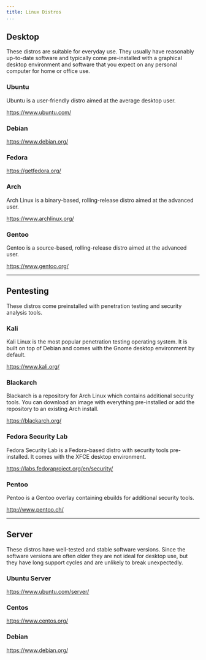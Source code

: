 ```yaml
---
title: Linux Distros
...
```


## Desktop

These distros are suitable for everyday use. They usually have reasonably up-to-date software and typically come pre-installed with a graphical desktop environment and software that you expect on any personal computer for home or office use.

### Ubuntu

Ubuntu is a user-friendly distro aimed at the average desktop user. 

https://www.ubuntu.com/

### Debian

https://www.debian.org/

### Fedora

https://getfedora.org/

### Arch

Arch Linux is a binary-based, rolling-release distro aimed at the advanced user.

https://www.archlinux.org/

### Gentoo

Gentoo is a source-based, rolling-release distro aimed at the advanced user.

https://www.gentoo.org/

---

## Pentesting

These distros come preinstalled with penetration testing and security analysis tools.

### Kali

Kali Linux is the most popular penetration testing operating system. It is built on top of Debian and comes with the Gnome desktop environment by default.

https://www.kali.org/

### Blackarch

Blackarch is a repository for Arch Linux which contains additional security tools. You can download an image with everything pre-installed or add the repository to an existing Arch install.

https://blackarch.org/

### Fedora Security Lab

Fedora Security Lab is a Fedora-based distro with security tools pre-installed. It comes with the XFCE desktop environment. 

https://labs.fedoraproject.org/en/security/

### Pentoo

Pentoo is a Gentoo overlay containing ebuilds for additional security tools.

http://www.pentoo.ch/

---

## Server

These distros have well-tested and stable software versions. Since the software versions are often older they are not ideal for desktop use, but they have long support cycles and are unlikely to break unexpectedly.

### Ubuntu Server

https://www.ubuntu.com/server/

### Centos

https://www.centos.org/

### Debian

https://www.debian.org/

